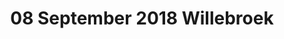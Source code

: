 ---
layout: album
title: 08 September 2018 Willebroek
cover: DSC_0252.JPG
pagination: 
  enabled: true  
  images: true
og:
  title: Wedstrijd DSE A vs Willebroek - 08 September 2018
  description: Bekijk hier hoe onze dames het ervan af brachten in hun wedstrijd tegen Willebroek.
  image: https://www.basketlummen.be/albums/2018-09-08-willebroek/DSC_0002.JPG
---